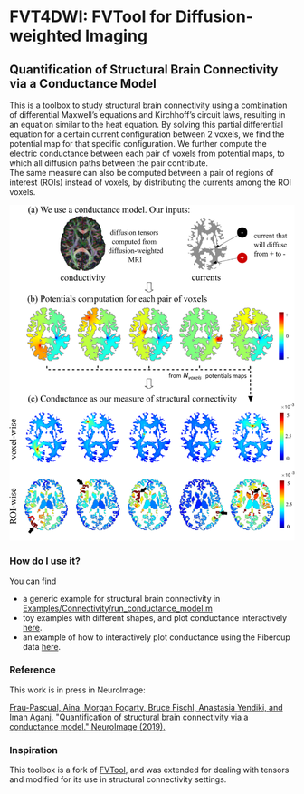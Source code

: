 # FVT4DWI: FVTool for Diffusion-weighted Imaging

## Quantification of Structural Brain Connectivity via a Conductance Model

This is a toolbox to study structural brain connectivity using a combination 
of differential Maxwell’s equations and Kirchhoff’s circuit laws, resulting in 
an equation similar to the heat equation. By solving this partial differential equation
for a certain current configuration between 2 voxels, we find the potential map
for that specific configuration. We further compute the electric conductance 
between each pair of voxels from potential maps, to which all diffusion paths between the pair contribute.  
The same measure can also be computed between a pair of regions of interest (ROIs) 
instead of voxels, by distributing the currents among the ROI voxels.

<p align="center">
<img src="conductance.png" width="550">
</p>

### How do I use it?

You can find 
* a generic example for structural brain connectivity in [Examples/Connectivity/run_conductance_model.m](Examples/Connectivity/run_conductance_model.m)
* toy examples with different shapes, and plot conductance interactively [here](Examples/example_toy_2D_shapes.md).
* an example of how to interactively plot conductance using the Fibercup data [here](Examples/example_fibercup_3D.md).

### Reference

This work is in press in NeuroImage:

[Frau-Pascual, Aina, Morgan Fogarty, Bruce Fischl, Anastasia Yendiki, and Iman Aganj. "Quantification of structural brain connectivity via a conductance model." NeuroImage (2019).](https://www.sciencedirect.com/science/article/pii/S1053811919300333)

### Inspiration

This toolbox is a fork of [FVTool](https://github.com/simulkade/FVTool), and was extended for dealing with tensors and 
modified for its use in structural connectivity settings.
